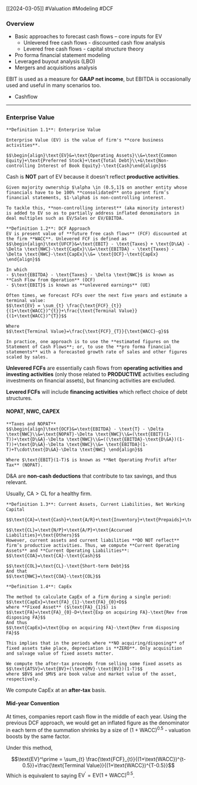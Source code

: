 [[2024-03-05]] #Valuation #Modeling #DCF 

### Overview 
- Basic approaches to forecast cash flows – core inputs for EV
	- Unlevered free cash flows - discounted cash flow analysis  
	- Levered free cash flows - capital structure theory
- Pro forma financial statement modeling
- Leveraged buyout analysis (LBO)
- Mergers and acquisitions analysis

EBIT is used as a measure for **GAAP net income**, but EBITDA is occasionally used and useful in many scenarios too.
- Cashflow

---
### Enterprise Value

```ad-important
**Definition 1.1**: Enterprise Value 

Enterprise Value (EV) is the value of firm's **core business activities**.

$$\begin{align}\text{EV}&=\text{Operating Assets}\\&=\text{Common Equity}+\text{Preferred Stock}+\text{Total Debt}\\+&\text{Non-controlling Interest of Book Equity}-\text{Cash}\end{align}$$
```

Cash is **NOT** part of EV because it doesn't reflect **productive activities**.

```ad-note
Given majority ownership $\alpha \in (0.5,1]$ on another entity whose financials have to be 100% **consolidated** onto parent firm’s financial statements, $1-\alpha$ is non-controlling interest.

To tackle this, **non-controlling interest** (aka minority interest) is added to EV so as to partially address inflated denominators in deal multiples such as EV/Sales or EV/EBITDA.
```

```ad-important
**Definition 1.2**: DCF Approach 
EV is present value of **future free cash flows** (FCF) discounted at the firm **WACC**. Unlevered FCF is defined as
$$\begin{align}\text{UFCF}&=\text{EBIT} - \text{Taxes} + \text{D\&A} - \Delta \text{NWC}-\text{CapEx}\\&=\text{EBITDA} - \text{Taxes} - \Delta \text{NWC}-\text{CapEx}\\&= \text{OCF}-\text{CapEx} \end{align}$$

In which
- $\text{EBITDA} - \text{Taxes} - \Delta \text{NWC}$ is known as **Cash Flow from Operation** (OCF)
- $\text{EBIT}$ is known as **unlevered earnings** (UE)

Often times, we forecast FCFs over the next five years and estimate a terminal value:
$$\text{EV} = \sum_{t} \frac{\text{FCF}_{t}}{(1+\text{WACC})^{t}}+\frac{\text{Terminal Value}}{(1+\text{WACC})^{T}}$$

Where
$$\text{Terminal Value}=\frac{\text{FCF}_{T}}{\text{WACC}-g}$$

In practice, one approach is to use the **estimated figures on the Statement of Cash Flows**; or, to use the **pro forma financial statements** with a forecasted growth rate of sales and other figures scaled by sales.
```

**Unlevered FCFs** are essentially cash flows from **operating activities and investing activities** (only those related to **PRODUCTIVE** activities excluding investments on financial assets), but financing activities are excluded.

**Levered FCFs** will include **financing activities** which reflect choice of debt structures.

#### NOPAT, NWC, CAPEX

```ad-note
**Taxes and NOPAT**
$$\begin{align}\text{OCF}&=\text{EBITDA} - \text{T} - \Delta \text{NWC}\\&=\text{NOPAT}-\Delta \text{NWC}\\&=(\text{EBIT}(1-T))+\text{D\&A}-\Delta \text{NWC}\\&=((\text{EBITDA}-\text{D\&A})(1-T))+\text{D\&A}-\Delta \text{NWC}\\&= \text{EBITDA}(1-T)+T\cdot\text{D\&A}-\Delta \text{NWC} \end{align}$$

Where $\text{EBIT}(1-T)$ is known as **Net Operating Profit after Tax** (NOPAT).
```

D&A are **non-cash deductions** that contribute to tax savings, and thus relevant.

Usually, $\text{CA}>\text{CL}$ for a healthy firm. 

```ad-important
**Definition 1.3**: Current Assets, Current Liabilities, Net Working Capital

$$\text{CA}=\text{Cash}+\text{A/R}+\text{Inventory}+\text{Prepaids}+\text{Others}$$

$$\text{CL}=\text{N/P}+\text{A/P}+\text{Accurued Liabilities}+\text{Others}$$
However, current assets and current liabilities **DO NOT reflect** firm’s productive activities. Thus, we compute **Current Operating Assets** and **Current Operating Liabilities**:
$$\text{COA}=\text{CA}-\text{Cash}$$

$$\text{COL}=\text{CL}-\text{Short-term Debt}$$
And that
$$\text{NWC}=\text{COA}-\text{COL}$$
```

```ad-important
**Definition 1.4**: CapEx 

The method to calculate CapEx of a firm during a single period:
$$\text{CapEx}=\text{FA}_{1}-\text{FA}_{0}+D$$
where **Fixed Asset** ($\text{FA}_{1}$) is
$$\text{FA}=\text{FA}_{0}-D+\text{Exp on acquiring FA}-\text{Rev from disposing FA}$$
And thus 
$$\text{CapEx}=\text{Exp on acquiring FA}-\text{Rev from disposing FA}$$

This implies that in the periods where **NO acquiring/disposing** of fixed assets take place, depreciation is **ZERO**. Only acquisition and salvage value of fixed assets matter.

We compute the after-tax proceeds from selling some fixed assets as
$$\text{ATSV}=\text{BV}+(\text{MV}-\text{BV})(1-T)$$
where $BV$ and $MV$ are book value and market value of the asset, respectively.
```

We compute CapEx at an **after-tax** basis.
#### Mid-year Convention 
At times, companies report cash flow in the middle of each year. Using the previous DCF approach, we would get an inflated figure as the denominator in each term of the summation shrinks by a size of $(1+\text{WACC})^{0.5}$ - valuation boosts by the same factor.

Under this method,

$$\text{EV}^\prime = \sum_{t} \frac{\text{FCF}_{t}}{(1+\text{WACC})^{t-0.5}}+\frac{\text{Terminal Value}}{(1+\text{WACC})^{T-0.5}}$$
Which is equivalent to saying $\text{EV}^{\prime}= \text{EV}(1+\text{WACC})^{0.5}$.
